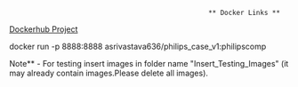                                                       ** Docker Links **
                                                  
   [Dockerhub Project](https://hub.docker.com/layers/asrivastava636/philips_case_v1/philipscomp/images/sha256-3622563dd1b21f3f65670f6ff6cbdbe6b3855da24a4ce97e009ba1fcc2e3c9d3?context=repo)  
   
   docker run -p 8888:8888 asrivastava636/philips_case_v1:philipscomp
   
   Note** - For testing insert images in folder name "Insert_Testing_Images" (it may already contain images.Please delete all images).
   
   
